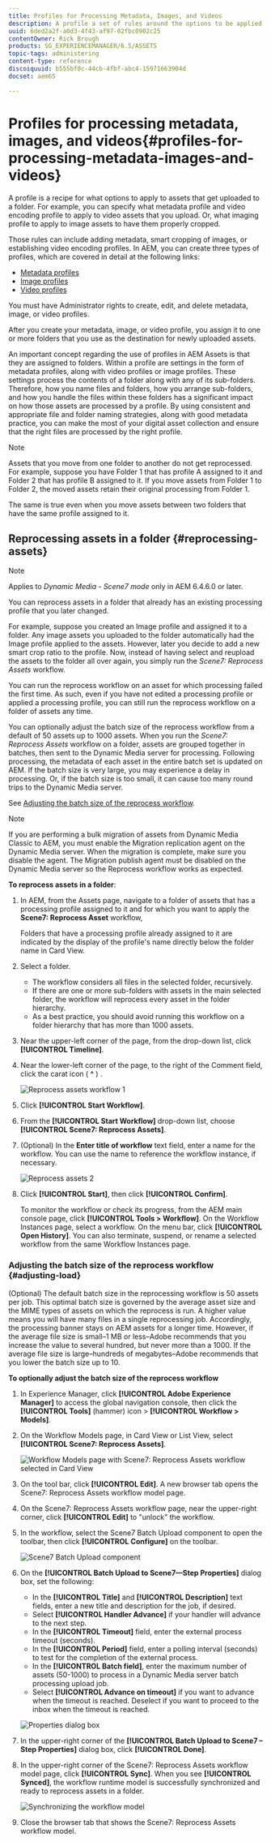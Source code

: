 ```yaml
---
title: Profiles for Processing Metadata, Images, and Videos
description: A profile a set of rules around the options to be applied to assets uploaded to a folder. Specify what metadata profile and video encoding profile to apply to video assets that you upload. For image assets, you can also specify what imaging profile to apply to image assets to have them properly cropped.
uuid: 6ded2a2f-a0d3-4f43-af97-02fbc0902c25
contentOwner: Rick Brough
products: SG_EXPERIENCEMANAGER/6.5/ASSETS
topic-tags: administering
content-type: reference
discoiquuid: b555bf0c-44cb-4fbf-abc4-15971663904d
docset: aem65

---
```


# Profiles for processing metadata, images, and videos{#profiles-for-processing-metadata-images-and-videos}

A profile is a recipe for what options to apply to assets that get uploaded to a folder. For example, you can specify what metadata profile and video encoding profile to apply to video assets that you upload. Or, what imaging profile to apply to image assets to have them properly cropped.

Those rules can include adding metadata, smart cropping of images, or establishing video encoding profiles. In AEM, you can create three types of profiles, which are covered in detail at the following links:

* [Metadata profiles](/help/assets/metadata-profiles.md)
* [Image profiles](/help/assets/image-profiles.md)
* [Video profiles](/help/assets/video-profiles.md)

You must have Administrator rights to create, edit, and delete metadata, image, or video profiles.

After you create your metadata, image, or video profile, you assign it to one or more folders that you use as the destination for newly uploaded assets.

An important concept regarding the use of profiles in AEM Assets is that they are assigned to folders. Within a profile are settings in the form of metadata profiles, along with video profiles or image profiles. These settings process the contents of a folder along with any of its sub-folders. Therefore, how you name files and folders, how you arrange sub-folders, and how you handle the files within these folders has a significant impact on how those assets are processed by a profile.
By using consistent and appropriate file and folder naming strategies, along with good metadata practice, you can make the most of your digital asset collection and ensure that the right files are processed by the right profile.

>[!NOTE]
>
>Assets that you move from one folder to another do not get reprocessed. For example, suppose you have Folder 1 that has profile A assigned to it and Folder 2 that has profile B assigned to it. If you move assets from Folder 1 to Folder 2, the moved assets retain their original processing from Folder 1.
>
>The same is true even when you move assets between two folders that have the same profile assigned to it.

## Reprocessing assets in a folder {#reprocessing-assets}

>[!NOTE]
>
>Applies to *Dynamic Media - Scene7 mode* only in AEM 6.4.6.0 or later.

You can reprocess assets in a folder that already has an existing processing profile that you later changed.

For example, suppose you created an Image profile and assigned it to a folder. Any image assets you uploaded to the folder automatically had the Image profile applied to the assets. However, later you decide to add a new smart crop ratio to the profile. Now, instead of having select and reupload the assets to the folder all over again, you simply run the *Scene7: Reprocess Assets* workflow.

You can run the reprocess workflow on an asset for which processing failed the first time. As such, even if you have not edited a processing profile or applied a processing profile, you can still run the reprocess workflow on a folder of assets any time.

You can optionally adjust the batch size of the reprocess workflow from a default of 50 assets up to 1000 assets. When you run the _Scene7: Reprocess Assets_ workflow on a folder, assets are grouped together in batches, then sent to the Dynamic Media server for processing. Following processing, the metadata of each asset in the entire batch set is updated on AEM. If the batch size is very large, you may experience a delay in processing. Or, if the batch size is too small, it can cause too many round trips to the Dynamic Media server.

See [Adjusting the batch size of the reprocess workflow](#adjusting-load).

>[!NOTE]
>
>If you are performing a bulk migration of assets from Dynamic Media Classic to AEM, you must enable the Migration replication agent on the Dynamic Media server. When the migration is complete, make sure you disable the agent.
 The Migration publish agent must be disabled on the Dynamic Media server so the Reprocess workflow works as expected.

<!-- Batch size is the number of assets that are amalgamated into a single IPS (Dynamic Media’s Image Production System) job. When you run the Scene7: Reprocess Assets workflow, the job is triggered on IPS. The number of IPS jobs that are triggered is based on the total number of assets in the folder, divided by the batch size. For example, suppose you had a folder with 150 assets and a batch size of 50. In this case, three IPS jobs are triggered. The assets are updated when the entire batch size (50 in our example) is processed in IPS. The job then moves onto the next IPS job and so on until complete. If you increase the batch size, you may notice a longer delay with assets getting updated. -->

**To reprocess assets in a folder**:
1. In AEM, from the Assets page, navigate to a folder of assets that has a processing profile assigned to it and for which you want to apply the **Scene7: Reprocess Asset** workflow,

    Folders that have a processing profile already assigned to it are indicated by the display of the profile's name directly below the folder name in Card View. 

1. Select a folder.

    * The workflow considers all files in the selected folder, recursively.
    * If there are one or more sub-folders with assets in the main selected folder, the workflow will reprocess every asset in the folder hierarchy.
    * As a best practice, you should avoid running this workflow on a folder hierarchy that has more than 1000 assets.

1. Near the upper-left corner of the page, from the drop-down list, click **[!UICONTROL Timeline]**.
1. Near the lower-left corner of the page, to the right of the Comment field, click the carat icon  ( **^** ) .

    ![Reprocess assets workflow 1](/help/assets/assets/reprocess-assets1.png)

1. Click **[!UICONTROL Start Workflow]**.
1. From the **[!UICONTROL Start Workflow]** drop-down list, choose **[!UICONTROL Scene7: Reprocess Assets]**.
1. (Optional) In the **Enter title of workflow** text field, enter a name for the workflow. You can use the name to reference the workflow instance, if necessary.

    ![Reprocess assets 2](/help/assets/assets/reprocess-assets2.png)

1. Click **[!UICONTROL Start]**, then click **[!UICONTROL Confirm]**.

    To monitor the workflow or check its progress, from the AEM main console page, click **[!UICONTROL Tools > Workflow]**. On the Workflow Instances page, select a workflow. On the menu bar, click **[!UICONTROL Open History]**. You can also terminate, suspend, or rename a selected workflow from the same Workflow Instances page.

### Adjusting the batch size of the reprocess workflow {#adjusting-load}

(Optional) The default batch size in the reprocessing workflow is 50 assets per job. This optimal batch size is governed by the average asset size and the MIME types of assets on which the reprocess is run. A higher value means you will have many files in a single reprocessing job. Accordingly, the processing banner stays on AEM assets for a longer time. However, if the average file size is small&ndash;1 MB or less&ndash;Adobe recommends that you increase the value to several hundred, but never more than a 1000. If the average file size is large&ndash;hundreds of megabytes&ndash;Adobe recommends that you lower the batch size up to 10.

**To optionally adjust the batch size of the reprocess workflow**

1. In Experience Manager, click **[!UICONTROL Adobe Experience Manager]** to access the global navigation console, then click the **[!UICONTROL Tools]** (hammer) icon > **[!UICONTROL Workflow > Models]**.
1. On the Workflow Models page, in Card View or List View, select **[!UICONTROL Scene7: Reprocess Assets]**.

    ![Workflow Models page with Scene7: Reprocess Assets workflow selected in Card View](/help/assets/assets-dm/reprocess-assets7.png)

1. On the tool bar, click **[!UICONTROL Edit]**. A new browser tab opens the Scene7: Reprocess Assets workflow model page.
1. On the Scene7: Reprocess Assets workflow page, near the upper-right corner, click **[!UICONTROL Edit]** to "unlock" the workflow.
1. In the workflow, select the Scene7 Batch Upload component to open the toolbar, then click **[!UICONTROL Configure]** on the toolbar.

    ![Scene7 Batch Upload component](/help/assets/assets-dm/reprocess-assets8.png)

1. On the **[!UICONTROL Batch Upload to Scene7&mdash;Step Properties]** dialog box, set the following:
    * In the **[!UICONTROL Title]** and **[!UICONTROL Description]** text fields, enter a new title and description for the job, if desired.
    * Select **[!UICONTROL Handler Advance]** if your handler will advance to the next step.
    * In the **[!UICONTROL Timeout]** field, enter the external process timeout (seconds).
    * In the **[!UICONTROL Period]** field, enter a polling interval (seconds) to test for the completion of the external process. 
    * In the **[!UICONTROL Batch field]**, enter the maximum number of assets (50-1000) to process in a Dynamic Media server batch processing upload job.
    * Select **[!UICONTROL Advance on timeout]** if you want to advance when the timeout is reached. Deselect if you want to proceed to the inbox when the timeout is reached. 

    ![Properties dialog box](/help/assets/assets-dm/reprocess-assets3.png)

1. In the upper-right corner of the **[!UICONTROL Batch Upload to Scene7 &ndash; Step Properties]** dialog box, click **[!UICONTROL Done]**. 

1. In the upper-right corner of the Scene7: Reprocess Assets workflow model page, click **[!UICONTROL Sync]**. When you see **[!UICONTROL Synced]**, the workflow runtime model is successfully synchronized and ready to reprocess assets in a folder.

    ![Synchronizing the workflow model](/help/assets/assets-dm/reprocess-assets1.png)

1. Close the browser tab that shows the Scene7: Reprocess Assets workflow model.
 
<!--1. Return to the browser tab that has the open Workflow Models page, then press **Esc** to exit the selection.
1. In the upper-left corner of the page, click **[!UICONTROL Adobe Experience Manager]** to access the global navigation console, then click the **[!UICONTROL Tools]** (hammer) icon > **[!UICONTROL General > CRXDE Lite]**.
1. In the folder tree on the left side of the CRXDE Lite page, navigate to the following location:

   `/conf/global/settings/workflow/models/scene7_reprocess_assets/jcr:content/flow/reprocess/metaData`

   ![CRXDE Lite](/help/assets/assets/workflow-models9.png)

1. On the right side of the CRXDE Lite page, in the lower portion, enter the following name, type, and value in its respective field:
    * **[!UICONTROL Name]**: `reprocess-batch-size`
    * **[!UICONTROL Type]**: `Long`
    * **[!UICONTROL Value]**: enter a default value (50-1000) for the batch size
1. In the lower-right corner, click **[!UICONTROL Add]**. The new property appears as the following:

    ![Saving the new property](/help/assets/assets/workflow-models10.png)

1. On the menu bar of the CRXDE Lite page, click **[!UICONTROL Save All]**.
1. In the upper-left corner of the page, click **[!UICONTROL CRXDE Lite]** to return to the main AEM console
1. Repeat steps 1-7 to re-synchronize the new batch size to the Scene7: Reprocess Assets workflow model.-->
